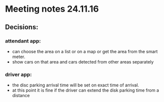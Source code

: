 # Meeting notes 24.11.16

## Decisions:
### attendant app:
* can choose the area on a list or on a map or get the area from the smart meter.
* show cars on that area and cars detected from other areas separately  

### driver app: 
* the disc parking arrival time will be set on exact time of arrival.
* at this point it is fine if the driver can extend the disk parking time from a distance
